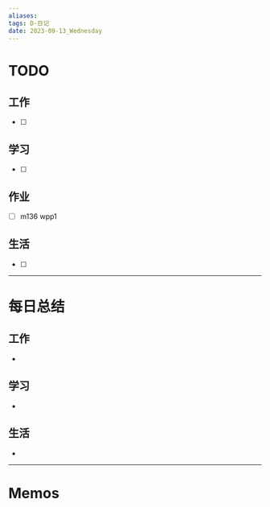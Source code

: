 ```yaml
---
aliases:
tags: D-日记
date: 2023-09-13_Wednesday
---
```

# TODO

## 工作

- [ ] 
## 学习

- [ ] 
## 作业

- [ ] m136 wpp1 
## 生活

- [ ] 
*** 
# 每日总结

## 工作

- 
## 学习

- 
## 生活

- 

----------------------
# Memos


